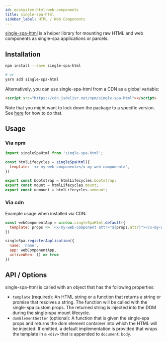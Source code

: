 ```yaml
---
id: ecosystem-html-web-components
title: single-spa-html
sidebar_label: HTML / Web Components
---
```


[single-spa-html](https://github.com/single-spa/single-spa-html) is a helper library for mounting raw HTML and web components as
single-spa applications or parcels.

## Installation
```sh
npm install --save single-spa-html

# or
yarn add single-spa-html
```

Alternatively, you can use single-spa-html from a CDN as a global variable:
```html
<script src="https://cdn.jsdelivr.net/npm/single-spa-html"></script>
```

Note that you might want to lock down the package to a specific version. See [here](https://cdn.jsdelivr.net/npm/single-spa-html) for
how to do that.

## Usage
### Via npm

```js
import singleSpaHtml from 'single-spa-html';

const htmlLifecycles = singleSpaHtml({
  template: '<x-my-web-component></x-my-web-component>',
})

export const bootstrap = htmlLifecycles.bootstrap;
export const mount = htmlLifecycles.mount;
export const unmount = htmlLifecycles.unmount;
```

### Via cdn
Example usage when installed via CDN:

```js
const webComponentApp = window.singleSpaHtml.default({
  template: props => `<x-my-web-component attr="${props.attr}"></x-my-web-component>`,
})

singleSpa.registerApplication({
  name: 'name',
  app: webComponentApp,
  activeWhen: () => true
})
```

## API / Options
single-spa-html is called with an object that has the following properties:
- `template` (required): An HTML string or a function that returns a string or promise that resolves a string. The function will be called with the single-spa custom props. The returned string is injected into the DOM during the single-spa mount lifecycle.
- `domElementGetter` (optional): A function that is given the single-spa props and returns the dom element container into which the HTML will be injected. If omitted,
  a default implementation is provided that wraps the template in a `<div>` that is appended to `document.body`.

